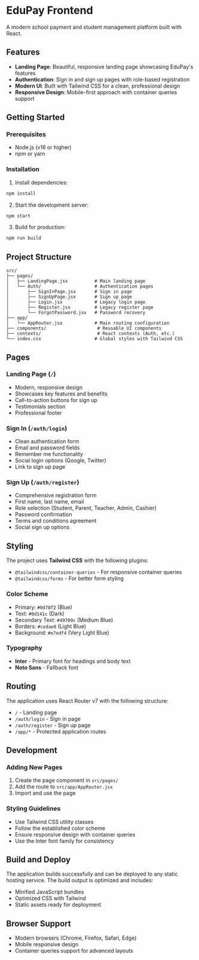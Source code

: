 # EduPay Frontend

A modern school payment and student management platform built with React.

## Features

- **Landing Page**: Beautiful, responsive landing page showcasing EduPay's features
- **Authentication**: Sign in and sign up pages with role-based registration
- **Modern UI**: Built with Tailwind CSS for a clean, professional design
- **Responsive Design**: Mobile-first approach with container queries support

## Getting Started

### Prerequisites

- Node.js (v16 or higher)
- npm or yarn

### Installation

1. Install dependencies:
```bash
npm install
```

2. Start the development server:
```bash
npm start
```

3. Build for production:
```bash
npm run build
```

## Project Structure

```
src/
├── pages/
│   ├── LandingPage.jsx          # Main landing page
│   └── Auth/                    # Authentication pages
│       ├── SignInPage.jsx       # Sign in page
│       ├── SignUpPage.jsx       # Sign up page
│       ├── Login.jsx            # Legacy login page
│       ├── Register.jsx         # Legacy register page
│       └── ForgotPassword.jsx   # Password recovery
├── app/
│   └── AppRouter.jsx            # Main routing configuration
├── components/                   # Reusable UI components
├── contexts/                     # React contexts (Auth, etc.)
└── index.css                    # Global styles with Tailwind CSS
```

## Pages

### Landing Page (`/`)
- Modern, responsive design
- Showcases key features and benefits
- Call-to-action buttons for sign up
- Testimonials section
- Professional footer

### Sign In (`/auth/login`)
- Clean authentication form
- Email and password fields
- Remember me functionality
- Social login options (Google, Twitter)
- Link to sign up page

### Sign Up (`/auth/register`)
- Comprehensive registration form
- First name, last name, email
- Role selection (Student, Parent, Teacher, Admin, Cashier)
- Password confirmation
- Terms and conditions agreement
- Social sign up options

## Styling

The project uses **Tailwind CSS** with the following plugins:
- `@tailwindcss/container-queries` - For responsive container queries
- `@tailwindcss/forms` - For better form styling

### Color Scheme
- Primary: `#0d78f2` (Blue)
- Text: `#0d141c` (Dark)
- Secondary Text: `#49709c` (Medium Blue)
- Borders: `#cedae8` (Light Blue)
- Background: `#e7edf4` (Very Light Blue)

### Typography
- **Inter** - Primary font for headings and body text
- **Noto Sans** - Fallback font

## Routing

The application uses React Router v7 with the following structure:
- `/` - Landing page
- `/auth/login` - Sign in page
- `/auth/register` - Sign up page
- `/app/*` - Protected application routes

## Development

### Adding New Pages
1. Create the page component in `src/pages/`
2. Add the route to `src/app/AppRouter.jsx`
3. Import and use the page

### Styling Guidelines
- Use Tailwind CSS utility classes
- Follow the established color scheme
- Ensure responsive design with container queries
- Use the Inter font family for consistency

## Build and Deploy

The application builds successfully and can be deployed to any static hosting service. The build output is optimized and includes:

- Minified JavaScript bundles
- Optimized CSS with Tailwind
- Static assets ready for deployment

## Browser Support

- Modern browsers (Chrome, Firefox, Safari, Edge)
- Mobile responsive design
- Container queries support for advanced layouts
